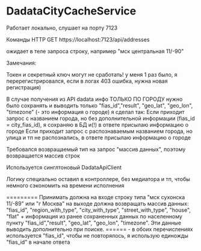 # DadataCityCacheService
Работает локально, слушает на порту 7123

Команды HTTP GET
https://localhost:7123/api/addresses

ожидает в теле запроса строку, например
"мск центральная 11/-90"


Замечания:


Токен и секретный ключ могут не сработать! у меня 1 раз было, я перерегистрировался, если в логах 403 ошибка, нужна новая регистрация)

В случае получения из API dadata инфо ТОЛЬКО ПО ГОРОДУ нужно было сохранять и выводить только "fias_id","result", "geo_lat", "geo_lon", "timezone" (- это информация о городе)
я сделал так:
Если приходит запрос с названием города, но без дополнительной информации (fias_id = city_fias_id), я сохраняю в БД и(!) в ответе присылаю информацию о городе
Если приходит запрос с распознаваемым названием города, но улица и тп не распознались, в ответе присылаю информацию о городе

Требовался возвращаемый тип на запрос "массив данных", поэтому возвращается массив строк

Используется синглтоновый DadataApiClient

Логику специально оставил в контроллере, без медиатора и тп, чтобы немного сэкономить на времени исполнения

=========
Принимать должна на входе строку типа "мск сухонска 11/-89" или "г Москва" на выходе должна возвращать массив данных:
"fias_id", "region_with_type", "city_with_type", "street_with_type", "house", "flat" + информация из ранее сохраненных данных по населенному пункту
"fias_id","result", "geo_lat", "geo_lon", "timezone". Эти данные выводить дополнительно при поиске.
====== - в обоих перечислениях используется "fias_id", чтобы не повторялось, я использую единожды "fias_id" в начале ответа